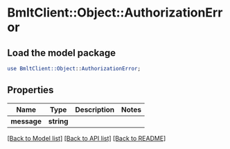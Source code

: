 # BmltClient::Object::AuthorizationError

## Load the model package
```perl
use BmltClient::Object::AuthorizationError;
```

## Properties
Name | Type | Description | Notes
------------ | ------------- | ------------- | -------------
**message** | **string** |  | 

[[Back to Model list]](../README.md#documentation-for-models) [[Back to API list]](../README.md#documentation-for-api-endpoints) [[Back to README]](../README.md)



